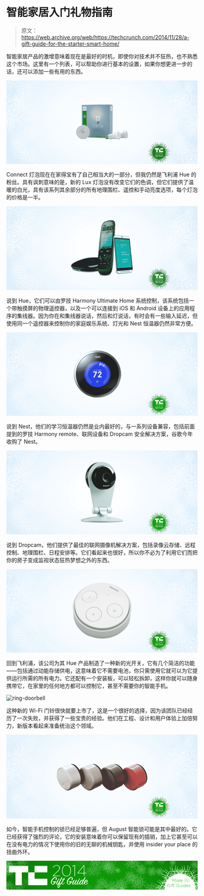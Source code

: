 # 智能家居入门礼物指南 

> 原文：<https://web.archive.org/web/https://techcrunch.com/2014/11/28/a-gift-guide-for-the-starter-smart-home/>

智能家居产品的激增意味着现在是最好的时机，即使你对技术并不狂热，也不熟悉这个市场。这里有一个列表，可以帮助你进行基本的设置，如果你想更进一步的话，还可以添加一些有用的东西。

![philips-hue-lux](img/438b59988e06634aaafa75adab042b43.png)

Connect 灯泡现在在家得宝有了自己相当大的一部分，但我仍然是飞利浦 Hue 的粉丝。具有讽刺意味的是，新的 Lux 灯泡没有改变它们的色调，但它们提供了温暖的白光，具有该系列其余部分的所有地理围栏、遥控和手动亮度选项，每个灯泡的价格是一半。

![logitech-harmony-home](img/34dae491c8544a610c31f37e4206e3fc.png)

说到 Hue，它们可以由罗技 Harmony Ultimate Home 系统控制，该系统包括一个带触摸屏的物理遥控器，以及一个可以连接到 iOS 和 Android 设备上的应用程序的集线器。因为你在和集线器说话，然后和灯说话，有时会有一些输入延迟，但使用同一个遥控器来控制你的家庭娱乐系统、灯光和 Nest 恒温器仍然非常方便。

![nest](img/d32d8405ee9036cb8559b2256ad96cae.png)

说到 Nest，他们的学习恒温器仍然是业内最好的，与一系列设备兼容，包括前面提到的罗技 Harmony remote、联网设备和 Dropcam 安全解决方案，谷歌今年收购了 Nest。

![dropcam](img/33df253540a4bdaa5f1195b5106c0adc.png)

说到 Dropcam，他们提供了最佳的联网摄像机解决方案，包括录像云存储、远程控制、地理围栏、日程安排等。它们看起来也很好，所以你不必为了利用它们而把你的房子变成监视状态狂热梦想之外的东西。

![philips-hue-tap](img/486937bcb7ae43dc433f10f41ca0fc8c.png)

回到飞利浦，该公司为其 Hue 产品制造了一种新的光开关，它有几个简洁的功能——包括通过动能存储供电，这意味着它不需要电池，你只需使用它就可以为它提供运行所需的所有电力。它还配有一个安装板，可以轻松拆卸，这样你就可以随身携带它，在家里的任何地方都可以控制它，甚至不需要你的智能手机。

![ring-doorbell](img/ede0e56177960f52e615b3cb3c19bff6.png)

这种新的 Wi-Fi 门铃很快就要上市了，这是一个很好的选择，因为该团队已经经历了一次失败，并获得了一些宝贵的经验。他们在工程、设计和用户体验上加倍努力，新版本看起来准备统治这个领域。

![august-locks](img/8aee7acb667426db3bda23023d658827.png)

如今，智能手机控制的锁已经足够普遍，但 August 智能锁可能是其中最好的。它已经获得了强烈的评论，它的安装意味着你可以保留现有的插销，加上它甚至可以在没有电力的情况下使用你的旧的无聊的机械钥匙，并使用 insider your place 的扭曲外环。

[![giftguide2014-banner](img/e0494da75f7008ff6f23404f9be77cbe.png)](https://web.archive.org/web/20221207000453/https://beta.techcrunch.com/tag/holiday-gift-guide/)